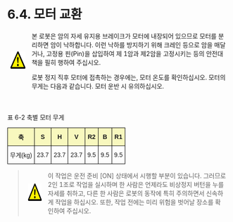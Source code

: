 ﻿# 6.4. 모터 교환


<table>
<thead>
  <tr>
    <td><img src="../../_assets/주의표시.png" width = 120 height = 40> </td>
    <td colspan="4"> 본 로봇은 암의 자세 유지용 브레이크가 모터에 내장되어 있으므로 모터를 분리하면 암이 낙하합니다. 이런 낙하를 방지하기 위해 크레인 등으로 암을 매달거나, 고정용 핀(Pin)을 삽입하여 제 1암과 제2암을 고정시키는 등의 안전대책을 필히 행하여 주십시오.<p></p>
    로봇 정지 직후 모터에 접촉하는 경우에는, 모터 온도를 확인하십시오. 모터의 무게는 다음과 같습니다. 모터 운반 시 유의하십시오.
</td>
  </tr>
</thead>
</table>  

<br></br>
표 6-2 축별 모터 무게
<style type="text/css">
.tg  {border-collapse:collapse;border-spacing:0;}
.tg td{border-color:black;border-style:solid;border-width:1px;font-family:Arial, sans-serif;font-size:14px;
  overflow:hidden;padding:10px 5px;word-break:normal;}
.tg th{border-color:black;border-style:solid;border-width:1px;font-family:Arial, sans-serif;font-size:14px;
  font-weight:normal;overflow:hidden;padding:10px 5px;word-break:normal;}
.tg .tg-jafi{background-color:#f8f8be;font-weight:bold;text-align:center;vertical-align:middle}
.tg .tg-nrix{text-align:center;vertical-align:middle}
</style>
<table class="tg">
<thead>
  <tr>
    <th class="tg-jafi">축</th>
    <th class="tg-jafi">S</th>
    <th class="tg-jafi">H</th>
    <th class="tg-jafi">V</th>
    <th class="tg-jafi">R2</th>
    <th class="tg-jafi">B</th>
    <th class="tg-jafi">R1</th>
  </tr>
</thead>
<tbody>
  <tr>
    <td class="tg-nrix">무게(kg)</td>
    <td class="tg-nrix">23.7</td>
    <td class="tg-nrix">23.7</td>
    <td class="tg-nrix">23.7</td>
    <td class="tg-nrix">9.5</td>
    <td class="tg-nrix">9.5</td>
    <td class="tg-nrix">9.5</td>
  </tr>
</tbody>
</table>


<blockquote>
<table border="0">
<thead>
  <tr>
    <td><img src="../../_assets/주의표시.png" width = 140 height = 40> </td>
    <td colspan="4">이 작업은 운전 준비 [ON] 상태에서 시행할 부분이 있습니다. 그러므로 2인 1조로 작업을 실시하며 한 사람은 언제라도 비상정지 버턴을 누를 자세를 취하고, 다른 한 사람은 로봇의 동작에 특히 주의하면서 신속하게 작업을 하십시오. 또한, 작업 전에는 미리 위험을 벗어날 장소를 확인하여 주십시오.
</td>
  </tr>
</thead>
</table>
</blockquote>
